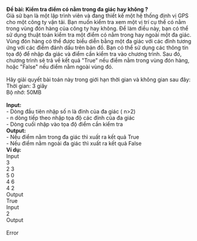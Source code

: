 
**Đề bài: Kiểm tra điểm có nằm trong đa giác hay không ?**
<br>Giả sử bạn là một lập trình viên và đang thiết kế một hệ thống định vị GPS cho một công 
ty vận tải. Bạn muốn kiểm tra xem một vị trí cụ thể có nằm trong vùng đón hàng của 
công ty hay không. Để làm điều này, bạn có thể sử dụng thuật toán kiểm tra một điểm có 
nằm trong hay ngoài một đa giác. Vùng đón hàng có thể được biểu diễn bằng một đa giác 
với các đỉnh tương ứng với các điểm đánh dấu trên bản đồ. Bạn có thể sử dụng các thông 
tin tọa độ để nhập đa giác và điểm cần kiểm tra vào chương trình. Sau đó, chương trình sẽ
trả về kết quả "True" nếu điểm nằm trong vùng đón hàng, hoặc "False" nếu điểm nằm 
ngoài vùng đó. 
<br>
<br>Hãy giải quyết bài toán này trong giới hạn thời gian và không gian sau đây: 
<br>Thời gian: 3 giây 
<br>Bộ nhớ: 50MB
<br>
<br>**Input:**
<br>- Dòng đầu tiên nhập số n là đỉnh của đa giác ( n>2)
<br>- n dòng tiếp theo nhập tọa độ các đỉnh của đa giác 
<br>- Dòng cuối nhập vào tọa độ điểm cần kiểm tra 
<br>**Output:**
<br>- Nếu điểm nằm trong đa giác thì xuất ra kết quả True 
<br>- Nếu điểm nằm ngoài đa giác thì xuất ra kết quả False
<br>**Ví dụ:** 
<br>    Input 
<br>      3
<br>      2 3 
<br>      5 0 
<br>      4 6
<br>      4 2 
<br>    Output
<br>      True
<br>    Input 
<br>      2
<br>    Output  
<br>      Error
